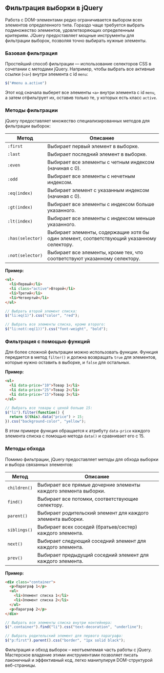 ## Фильтрация выборки в jQuery

Работа с DOM-элементами редко ограничивается выбором всех элементов определенного типа. Гораздо чаще требуется выбрать подмножество элементов, удовлетворяющих определенным критериям. JQuery предоставляет мощные инструменты для фильтрации выборок, позволяя точно выбирать нужные элементы.

### Базовая фильтрация

Простейший способ фильтрации — использование селекторов CSS в сочетании с методами jQuery. Например, чтобы выбрать все активные ссылки (`<a>`) внутри элемента с id `menu`:

```javascript
$("#menu a.active") 
```

Этот код сначала выберет все элементы `<a>` внутри элемента с id `menu`, а затем отфильтрует их, оставив только те, у которых есть класс `active`.

### Методы фильтрации

jQuery предоставляет множество специализированных методов для фильтрации выборок:

| Метод           | Описание                                                                              |
|-----------------|---------------------------------------------------------------------------------------|
| `:first`         | Выбирает первый элемент в выборке.                                                    |
| `:last`          | Выбирает последний элемент в выборке.                                                   |
| `:even`         | Выбирает все элементы с четным индексом (начиная с 0).                               |
| `:odd`          | Выбирает все элементы с нечетным индексом.                                              |
| `:eq(index)`    | Выбирает элемент с указанным индексом (начиная с 0).                                   |
| `:gt(index)`    | Выбирает все элементы с индексом больше указанного.                                      |
| `:lt(index)`    | Выбирает все элементы с индексом меньше указанного.                                      |
| `:has(selector)`| Выбирает элементы, содержащие хотя бы один элемент, соответствующий указанному селектору. |
| `:not(selector)`| Выбирает все элементы, кроме тех, что соответствуют указанному селектору.              |

**Пример:**

```html
<ul>
  <li>Первый</li>
  <li class="active">Второй</li>
  <li>Третий</li>
  <li>Четвертый</li>
</ul>
```

```javascript
// Выбрать второй элемент списка:
$("li:eq(1)").css("color", "red"); 

// Выбрать все элементы списка, кроме второго:
$("li:not(:eq(1))").css("font-weight", "bold");
```

### Фильтрация с помощью функций

Для более сложной фильтрации можно использовать функции. Функция передается в метод `filter()` и должна возвращать `true` для элементов, которые нужно оставить в выборке, и `false` для остальных.

**Пример:**

```html
<ul>
  <li data-price="10">Товар 1</li>
  <li data-price="25">Товар 2</li>
  <li data-price="15">Товар 3</li>
</ul>
```

```javascript
// Выбрать все товары с ценой больше 15:
$("li").filter(function() {
  return $(this).data("price") > 15;
}).css("background-color", "yellow");
```

В этом примере функция обращается к атрибуту `data-price` каждого элемента списка с помощью метода `data()` и сравнивает его с 15.

### Методы обхода 

Помимо фильтрации, jQuery предоставляет методы для обхода выборки и выбора связанных элементов:

| Метод      | Описание                                                     |
|------------|--------------------------------------------------------------|
| `children()`  | Выбирает все прямые дочерние элементы каждого элемента выборки. |
| `find()`     | Выбирает все потомки, соответствующие селектору.              |
| `parent()`   | Выбирает родительский элемент для каждого элемента выборки.    |
| `siblings()` | Выбирает всех соседей (братьев/сестер) каждого элемента.       |
| `next()`     | Выбирает следующий соседний элемент для каждого элемента.      |
| `prev()`     | Выбирает предыдущий соседний элемент для каждого элемента.      |

**Пример:**

```html
<div class="container">
  <p>Параграф 1</p>
  <ul>
    <li>Элемент списка 1</li>
    <li>Элемент списка 2</li>
  </ul>
  <p>Параграф 2</p>
</div>
```

```javascript
// Выбрать все элементы списка внутри контейнера:
$(".container").find("li").css("text-decoration", "underline");

// Выбрать родительский элемент для первого параграфа:
$("p:first").parent().css("border", "1px solid black");
```

Фильтрация и обход выборок – неотъемлемая часть работы с jQuery. Мастерское владение этими инструментами позволяет писать лаконичный и эффективный код, легко манипулируя DOM-структурой веб-страницы. 

